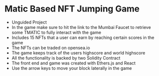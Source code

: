 # Matic Based NFT Jumping Game

* Unguided Project
* In the game make sure to hit the link to the Mumbai Faucet to retrieve some TMATIC to fully interact with the game
* Includes 15 NFTs that a user can earn by reaching certain scores in the game
* The NFTs can be traded on opensea.io 
* The game keeps track of the users highscore and world highscore
* All the functionality is backed by two Solidity Contract
* The front end and game was created with Ethers.js and React
* Use the arrow keys to move your block laterally in the game
